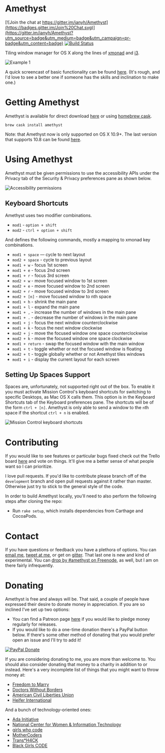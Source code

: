 Amethyst
========

[![Join the chat at https://gitter.im/ianyh/Amethyst](https://badges.gitter.im/Join%20Chat.svg)](https://gitter.im/ianyh/Amethyst?utm_source=badge&utm_medium=badge&utm_campaign=pr-badge&utm_content=badge)
[![Build Status](https://api.travis-ci.org/ianyh/Amethyst.svg?branch=master)](https://travis-ci.org/ianyh/Amethyst)

Tiling window manager for OS X along the lines of [xmonad](http://xmonad.org/) and [i3](https://i3wm.org/).

![Example 1](http://ianyh.com/amethyst/images/example-1.gif)

A quick screencast of basic functionality can be found [here](https://youtu.be/boPilhScpkY). (It's rough, and I'd love to see a better one if someone has the skills and inclination to make one.)

Getting Amethyst
================

Amethyst is available for direct download [here](http://ianyh.com/amethyst/versions/Amethyst-latest.zip) or using [homebrew cask](https://github.com/caskroom/homebrew-cask).

```
brew cask install amethyst
```

Note: that Amethyst now is only supported on OS X 10.9+. The last version that supports 10.8 can be found [here](http://ianyh.com/amethyst/versions/Amethyst-0.8.2.zip).

Using Amethyst
==============

Amethyst must be given permissions to use the accessibility APIs under the Privacy tab of the Security & Privacy preferences pane as shown below.

![Accessibility permissions](http://ianyh.com/amethyst/images/accessibility-window.png)

Keyboard Shortcuts
------------------

Amethyst uses two modifier combinations.

* `mod1` - `option + shift`
* `mod2` - `ctrl + option + shift`

And defines the following commands, mostly a mapping to xmonad key combinations.

* `mod1 + space` — cycle to next layout
* `mod2 + space` - cycle to previous layout
* `mod1 + w` - focus 1st screen
* `mod1 + e` - focus 2nd screen
* `mod1 + r` - focus 3rd screen
* `mod2 + w` - move focused window to 1st screen
* `mod2 + e` - move focused window to 2nd screen
* `mod2 + r` - move focused window to 3rd screen
* `mod2 + [n]` - move focused window to nth space
* `mod1 + h` - shrink the main pane
* `mod1 + l` - expand the main pane
* `mod1 + ,` - increase the number of windows in the main pane
* `mod1 + .` - decrease the number of windows in the main pane
* `mod1 + j` - focus the next window counterclockwise
* `mod1 + k` - focus the next window clockwise
* `mod2 + j` - move the focused window one space counterclockwise
* `mod2 + k` - move the focused window one space clockwise
* `mod1 + return` - swap the focused window with the main window
* `mod1 + t` - toggle whether or not the focused window is floating
* `mod2 + t` - toggle globally whether or not Amethyst tiles windows
* `mod1 + i` - display the current layout for each screen

Setting Up Spaces Support
-------------------------

Spaces are, unfortunately, not supported right out of the box. To enable it you
must activate Mission Control's keyboard shortcuts for switching to specific
Desktops, as Mac OS X calls them. This option is in the Keyboard Shortcuts tab
of the Keyboard preferences pane. The shortcuts will be of the form `ctrl +
[n]`. Amethyst is only able to send a window to the `n`th space if the shortcut
`ctrl + n` is enabled.

![Mission Control keyboard shortcuts](http://ianyh.com/amethyst/images/missioncontrol-shortcuts.png)

Contributing
============

If you would like to see features or particular bugs fixed check out the Trello board [here](https://trello.com/b/cCg3xhlb/amethyst) and vote on things. It'll give me a better sense of what people want so I can prioritize.

I love pull requests. If you'd like to contribute please branch off of the `development` branch and open pull requests against it rather than master. Otherwise just try to stick to the general style of the code.

In order to build Amethyst locally, you'll need to also perform the following steps after cloning the repo:

- Run `rake setup`, which installs dependencies from Carthage and CocoaPods.

Contact
=======

If you have questions or feedback you have a plethora of options. You can [email me](mailto:ianynda@gmail.com), [tweet at me](https://twitter.com/ianyh), or get on [gitter](https://gitter.im/ianyh/Amethyst). That last one is new and kind of experimental. You can [drop by #amethyst on Freenode](http://webchat.freenode.net/?channels=amethyst), as well, but I am on there fairly infrequently.

Donating
========

Amethyst is free and always will be. That said, a couple of people have expressed their desire to donate money in appreciation. If you are so inclined I've set up two options:

* You can find a Patreon page [here](http://www.patreon.com/ianyh) if you would like to pledge money regularly for releases.
* If you would like to do a one-time donation there's a PayPal button below. If there's some other method of donating that you would prefer open an issue and I'll try to add it!

[![PayPal Donate](https://img.shields.io/badge/paypal-donate-blue.svg)](https://www.paypal.com/cgi-bin/webscr?cmd=_donations&business=ianynda%40gmail%2ecom&lc=US&item_name=Ian%20Ynda%2dHummel&item_number=Amethyst&currency_code=USD&bn=PP%2dDonationsBF%3abtn_donate_LG%2egif%3aNonHosted)

If you are considering donating to me, you are more than welcome to. You should also consider donating that money to a charity in addition to or instead. Here's a very incomplete list of things that you might want to throw money at:

* [Freedom to Marry](https://secure.freedomtomarry.org/pages/donatetowin?source=BSDAds_GoogleGrant_EOY2013_Freedom%20to%20Marry-GG_Freedom%20to%20Marry_freedomtomarry&gclid=Cj0KEQjwq52iBRDEvrC12Jnz6coBEiQA2otXAsmb9ggRZp1ukDdxwvn7Y-1AN7mhTPZxcpC3dNokzY8aAmcl8P8HAQ)
* [Doctors Without Borders](https://donate.doctorswithoutborders.org/monthly.cfm?source=AZD140001D51&utm_source=google&utm_medium=ppc&gclid=Cj0KEQjwq52iBRDEvrC12Jnz6coBEiQA2otXAt-jLIelzmFWTo9t3xnrXGnyjffRnHQ_Ug2o6C1PdvkaAqQt8P8HAQ)
* [American Civil Liberties Union](https://www.aclu.org/secure/our-civil-liberties-are-under-attack-3?s_src=UNW140001SEM&ms=gad_SEM_Google_Search-Evergreen-ACLU%20Brand_ACLU%20Name%20Terms_DD_B2_aclu_e_53001180982)
* [Heifer International](http://www.heifer.org/what-you-can-do/index.html)

And a bunch of technology-oriented ones:

* [Ada Initiative](https://adainitiative.org/donate/)
* [National Center for Women & Information Technology](https://www.ncwit.org/donate)
* [girls who code](http://girlswhocode.com/get-involved/)
* [MotherCoders](https://www.indiegogo.com/projects/mothercoders-a-giant-hack-for-moms-who-want-in)
* [Trans*H4CK](http://www.transhack.org/support/)
* [Black Girls CODE](http://www.blackgirlscode.com/)
